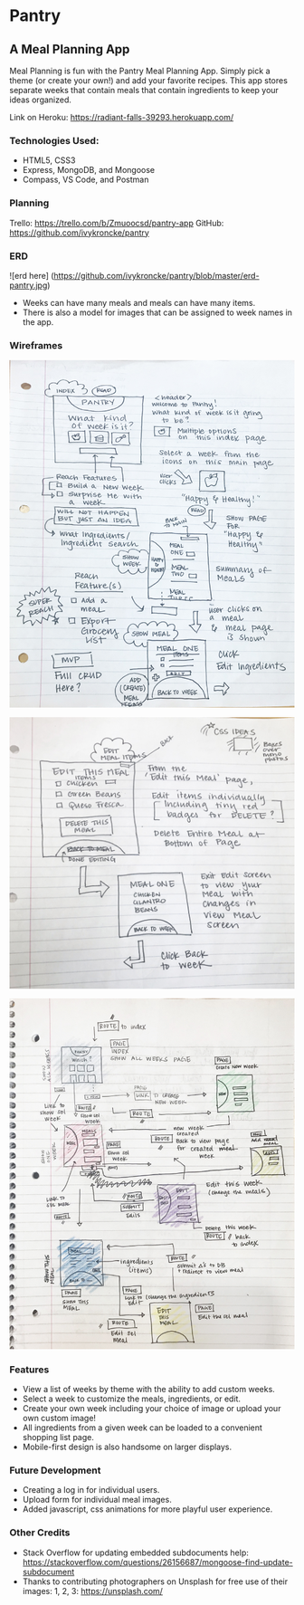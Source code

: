 # Pantry
## A Meal Planning App

Meal Planning is fun with the Pantry Meal Planning App. Simply pick a theme (or create your own!) and add your favorite recipes. This app stores separate weeks that contain meals that contain ingredients to keep your ideas organized.

Link on Heroku: 
https://radiant-falls-39293.herokuapp.com/

### Technologies Used:
* HTML5, CSS3
* Express, MongoDB, and Mongoose
* Compass, VS Code, and Postman

### Planning

Trello: https://trello.com/b/Zmuoocsd/pantry-app
GitHub: https://github.com/ivykroncke/pantry

### ERD
![erd here]
(https://github.com/ivykroncke/pantry/blob/master/erd-pantry.jpg)
* Weeks can have many meals and meals can have many items.
* There is also a model for images that can be assigned to week names in the app.

### Wireframes
![wireframe here](https://github.com/ivykroncke/pantry/blob/master/wireframe-rough-kroncke-pantry-1.jpg)

![wireframe here](https://github.com/ivykroncke/pantry/blob/master/wireframe-rough-kroncke-pantry-2.jpg)

![wireframe here](https://github.com/ivykroncke/pantry/blob/master/wireframe-routes-kroncke-pantry.jpg)

### Features
* View a list of weeks by theme with the ability to add custom weeks.
* Select a week to customize the meals, ingredients, or edit.
* Create your own week including your choice of image or upload your own custom image!
* All ingredients from a given week can be loaded to a convenient shopping list page.
* Mobile-first design is also handsome on larger displays.


### Future Development
* Creating a log in for individual users.
* Upload form for individual meal images.
* Added javascript, css animations for more playful user experience.

### Other Credits

* Stack Overflow for updating embedded subdocuments help: https://stackoverflow.com/questions/26156687/mongoose-find-update-subdocument
* Thanks to contributing photographers on Unsplash for free use of their images: 1, 2, 3: https://unsplash.com/
